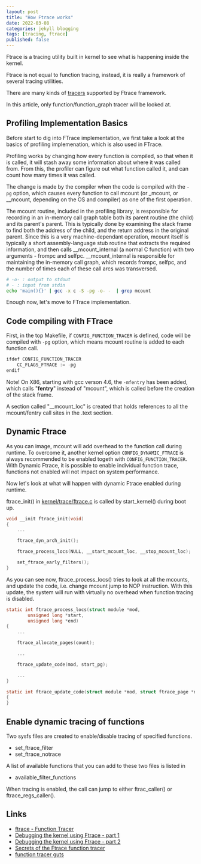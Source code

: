 ```yaml
---
layout: post
title: "How Ftrace works"
date: 2022-03-08
categories: jekyll blogging
tags: [tracing, ftrace]
published: false
---
```


Ftrace is a tracing utility built in kernel to see what is happening inside the kernel.

Ftrace is not equal to function tracing, instead, it is really a framework of several tracing utilities.

There are many kinds of [tracers](https://www.kernel.org/doc/html/latest/trace/ftrace.html#the-tracers) supported by Ftrace framework.

In this article, only function/function_graph tracer will be looked at.

## Profiling Implementation Basics

Before start to dig into FTrace implementation, we first take a look at the basics of profiling implemenation, which is also used in FTrace.

Profiling works by changing how every function is compiled, so that when it is called, it will stash away some information about where it was called from. From this, the profiler can figure out what function called it, and can count how many times it was called.

The change is made by the compiler when the code is compiled with the ``-pg`` option, which causes every function to call mcount (or _mcount, or __mcount, depending on the OS and compiler) as one of the first operation.

The mcount routine, included in the profiling library, is responsible for recording in an in-memory call graph table both its parent routine (the child) and its parent's parent. This is typically done by examining the stack frame to find both the address of the child, and the return address in the original parent. Since this is a very machine-dependant operation, mcount itself is typically a short assembly-language stub routine that extracts the required information, and then calls __mcount_internal (a normal C function) with two arguments - frompc and selfpc. __mcount_internal is responsible for maintaining the in-memory call graph, which records frompc, selfpc, and the number of times each of these call arcs was transversed.

```sh
# -o- : output to stdout
# - : input from stdin
echo 'main(){}' | gcc -x c -S -pg -o- -  | grep mcount
```

Enough now, let's move to FTrace implementation.

## Code compiling with FTrace

First, in the top Makefile, if ``CONFIG_FUNCTION_TRACER`` is defined, code will be compiled with ``-pg`` option, which means mcount routine is added to each function call.

```c
ifdef CONFIG_FUNCTION_TRACER
    CC_FLAGS_FTRACE := -pg
endif
```
Note! On X86, starting with gcc verson 4.6, the ``-mfentry`` has been added, which calls "__fentry__" instead of "mcount", which is called before the creation of the stack frame.

A section called "__mcount_loc" is created that holds references to all the mcount/fentry call sites in the .text section.

## Dynamic Ftrace

As you can image, mcount will add overhead to the function call during runtime. To overcome it, another kernel option ``CONFIG_DYNAMIC_FTRACE`` is always recommended to be enabled togeth with ``CONFIG_FUNCTION_TRACER``. With Dynamic Ftrace, it is possible to enable individual function trace, functions not enabled will not impact on system performance.

Now let's look at what will happen with dynamic Ftrace enabled during runtime.

ftrace_init() in [kernel/trace/ftrace.c](https://github.com/torvalds/linux/blob/master/kernel/trace/trace_kprobe.c) is called by start_kernel() during boot up.

```c
void __init ftrace_init(void)
{
    ...

    ftrace_dyn_arch_init();

    ftrace_process_locs(NULL, __start_mcount_loc, __stop_mcount_loc);

    set_ftrace_early_filters();
}
```

As you can see now, ftrace_process_locs() tries to look at all the mcounts, and update the code, i.e. change mcount jump to NOP instruction. With this update, the system will run with virtually no overhead when function tracing is disabled.

```c
static int ftrace_process_locs(struct module *mod,
        unsigned long *start,
        unsigned long *end)
{
    ...

    ftrace_allocate_pages(count);

    ...

    ftrace_update_code(mod, start_pg);

    ...
}

static int ftrace_update_code(struct module *mod, struct ftrace_page *new_pgs)
{
}
```
## Enable dynamic tracing of functions

Two sysfs files are created to enable/disable tracing of specified functions.
- set_ftrace_filter
- set_ftrace_notrace

A list of available functions that you can add to these two files is listed in
- available_filter_functions

When tracing is enabled, the call can jump to either ftrac_caller() or ftrace_regs_caller().


## Links
- [ftrace - Function Tracer](https://www.kernel.org/doc/html/latest/trace/ftrace.html#)
- [Debugging the kernel using Ftrace - part 1](https://lwn.net/Articles/365835/)
- [Debugging the kernel using Ftrace - part 2](https://lwn.net/Articles/366796/)
- [Secrets of the Ftrace function tracer](https://lwn.net/Articles/370423/)
- [function tracer guts](https://www.kernel.org/doc/Documentation/trace/ftrace-design.txt)

